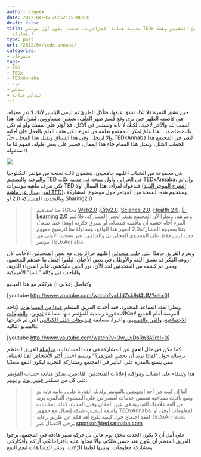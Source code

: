 ```yaml
---
author: dzgeek
date: 2012-04-05 20:52:15+00:00
draft: false
title: مدينة عنابة الجزائرية، حينما يكون أوّل مؤتمر TEDx لها موقظا لهمِّ التغيير وهمّة
  المشاركة
type: post
url: /2012/04/tedx-annaba/
categories:
- متفرقات
tags:
- TED
- TEDx
- TEDxAnnaba
- تيد
- تيدكس
- تيدكس عنابة
---
```


حين تشق التمرة فلا تكاد تشق عِلفها، فتأكل الطريّ ثم ترمي اليابس لأنك لا تدرِ مغزاه، هي قاصمة الظهر حين ترى وقد قُسم ظهر العلف، نصفين متساووين، ليقول لك: هذا النصف لك والآخر لأخيك، لكنك لا تأبه وتستمر في الأكل، فلا تُؤثر على نفسك ولو لم تكن بك خصاصة،... هذا عِلمٌ يُمكن للمجتمع تعلمه من تمرة، لكن هتف العلم بالعمل فإن أجابه وإلا ارتحل. وفي هذا السياق وبمثل هذا المحل، حلّ TEDxAnnaba ليغير في المجتمع هذا الخطب الجلل، ولمثل هذا المقام جاء هذا المقال، فصبر على بعض طوله، فمهم لنا ما سنقوله :)

[![](https://www.it-scoop.com/wp-content/uploads/2012/04/64850_336667119702554_139355662767035_864159_1420847278_n.jpg)
](https://www.it-scoop.com/wp-content/uploads/2012/04/64850_336667119702554_139355662767035_864159_1420847278_n.jpg)


هي مجموعة من الشباب أغلبهم جامعيون، ينظمون ثالث نسخة من مؤتمر التكنلوجيا والترفيه والتصميم TED في الجزائر، وأول نسخة في مدينة عنّابة TEDxAnnaba، وإن لم تكن تعرف ماهية مؤتمرات TED فندعوك لقراءة هذا المقال أولا ([الشرح الموجز البليد لمن يسأل عن ماهية TED](http://www.tedxannaba.com/ar/blog/tedxannaba-for-dummies/))، وستحوم هذه النسخة من المؤتمر حول موضوع المشاركة وبالتحديد، المشاركة 2.0 أو Sharing2.0





<blockquote>

> 
> محاكاةُ منا لمفاهيم [Web2.0](http://ar.wikipedia.org/wiki/Web_2.0) ،[City2.0](http://blog.ted.com/2011/12/06/ted-prize-2012-goes-to-the-city-2-0/)، [Science 2.0](http://en.wikipedia.org/wiki/Science_2.0)، [Health 2.0](http://en.wikipedia.org/wiki/Health_2.0)، [E-Learning 2.0](http://en.wikipedia.org/wiki/Learning_2.0#E-Learning_2.0) وغيرهم، ونظرا لأن المجتمع يفتقر لحس المشاركة، فلا يُنير المرء أخاه خشية أن ينافسه فيتعداه، أو يسرق فكرته (وهذا خطأ طبعا)، جئنا بمفهوم المشاركة2.0 لتغيير هذا الواقع، ومحاولةً منا لترسيخ مفهوم جديد ليس فقط على المستوى المحلي بل والعالمي، عبر نسختنا الأولى من مؤتمر TEDxAnnaba.
> 
> 
</blockquote>


ويعزم الفريق جاهدًا على [جلب متحدثين](http://www.tedxannaba.com/ar/speakers/) أغلبهم جزائريون، مع بعض المتحدثين الأجانب لأن روعة الفكر قد تسبق اللغة والأوطان في بعض الأحيان، ليلقوا أفضل ما عندهم للمجتمع، وممن تم كشفه من المتحدثين لحد الآن، نور الدين مليكشي، عالم الفيزياء الذرية، والباحث في وكالة "ناسا" الأمريكية.


وكفاصل إعلاني :) نترككم مع هذا الفيديو




[youtube http://www.youtube.com/watch?v=lJdZsk9d4UM?rel=0]




ونظرا لعدد المقاعد المحدود، فقد أحدث الفريق المنظم [عددا من المسابقات](http://www.tedxannaba.com/ar/contests/) لإتاحة الفرصة أمام الجميع لافتكاك دعورة رسمية للمؤتمر منها مسابقة [تدوين](http://www.tedxannaba.com/ar/contests/blogging/)، و[الشبكات الاجتماعية](http://www.tedxannaba.com/ar/contests/reseaux-sociaux/)، و[الفن والتصميم](http://www.tedxannaba.com/ar/contests/art-design/)، وأخيرا، مسابقة [فيديوهات خلف الكوالس](http://www.tedxannaba.com/ar/contests/behind-the-scenes/) التي تم شرحها بالفيديو التالية:




<!-- more -->




[youtube http://www.youtube.com/watch?v=3w_LvDsRn3A?rel=0]




كما مكن في حال العجز عن المشاركة في هذه المسابقات، [مراسلة](http://www.tedxannaba.com/ar/contact/) الفريق المنظم برسالة حول "لماذا تريد أن تحضر المؤتمر؟" وسيتم اختيار أكثر الأشخاص لفتا للانتباه، ممن يتمتع بالقدرة على التأثير في المجتمع ومشاركة التجربة ليكون النفع متعدّيا.




هذا وللبقاء على اتصال، ومواكبة إعلانات المتحدثين القادمين، يمكن متابعة حساب المؤتمر على كل من شبكتي[ فيس بوك](https://www.facebook.com/tedxannaba) و [تويتر](http://twitter.com/tedxannaba).





<blockquote>

> 
> أما إن كنت من أحد المهتمين بالمؤتمر ولديك القدرة على رعايته فإنه تم وضع باقات مفتاحية تتضمن خدمات استعراض على المستوى العالمي، يزيد من أُلفة علامتك التجارية في عين المكان وقبل الحدث، كذلك إمكانيات واسعة لتنصيب شبكة إتصال مع جمهور TEDxAnnaba.
لمعلومات أوفى أو لعقد اجتماع حول كيفية بلوغ أهدافكم عن طريق رعاية TEDxAnnaba، يرجى الاتصال عبر sponsor@tedxannaba.com
> 
> 
</blockquote>


على أمل أن لا يكون الحدث مجرّد يوم عابر، بل حركة تغيير هادفة في المجتمع، يرجوا الفريق المنظم أن يكون عند حسن ظنّكم، وألا تبخلوا عليه باقتراحاتكم، آراكم وأفكاركم، ومشاركة معلومات، وتنبيها لطيفا للزّلات، ونشر المسابقات ليعم النفع.
